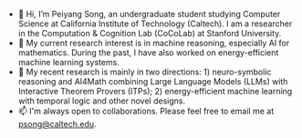 - 👋 Hi, I’m Peiyang Song, an undergraduate student studying Computer Science at California Institute of Technology (Caltech). I am a researcher in the Computation & Cognition Lab (CoCoLab) at Stanford University.
- 👀 My current research interest is in machine reasoning, especially AI for mathematics. During the past, I have also worked on energy-efficient machine learning systems.
- 🌱 My recent research is mainly in two directions: 1) neuro-symbolic reasoning and AI4Math combining Large Language Models (LLMs) with Interactive Theorem Provers (ITPs); 2) energy-efficient machine learning with temporal logic and other novel designs.
- 📫 I'm always open to collaborations. Please feel free to email me at psong@caltech.edu.
<!---
Peiyang-Song/Peiyang-Song is a ✨ special ✨ repository because its `README.md` (this file) appears on your GitHub profile.
You can click the Preview link to take a look at your changes.
--->
